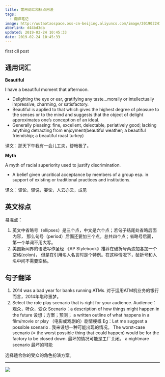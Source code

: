 ```yaml
---
title: 常用词汇和标点用法
tags:
  - 翻译笔记
image: http://wutaotaospace.oss-cn-beijing.aliyuncs.com/image/201902241.jpg
abbrlink: d44bd3da
updated: 2019-02-24 10:45:33
date: 2019-02-24 10:45:33
---
```

<p class="description">first cll post</p>
<!-- more -->

## 通用词汇

**Beautiful** 

I have a beautiful moment that afternoon.

*	Delighting the eye or ear, gratifying any taste…morally or intellectually impressive, 
charming, or satisfactory.
*	Beautiful is applied to that which gives the highest degree of pleasure to the senses 
or to the mind and suggests that the object of delight approximates one’s conception of an ideal.
*	Generally pleasing: fine, excellent, delectable, perlatively good; lacking anything 
detracting from enjoyment(beautiful weather; a beautiful friendship; a beautiful roast turkey)

译文：那天下午我有一会儿工夫，舒畅极了。

**Myth**

A myth of racial superiority used to justify discrimination.

*	A belief given uncritical acceptance by members of a group esp. in support of existing or traditional practices and institutions.

译文：谬论，谬说，妄论，人云亦云，成见

##	英文标点
易混点：
1. 英文中省略号（ellipses）是三个点，中文是六个点；若句子结尾处省略后面内容，
那么句号（period）后面还要加三个点，总共四个点；省略号后面，第一个单词不用大写。
2.	美国新闻界的语法写作圣经 《AP Stylebook》推荐在破折号两边加各加一个空格(colon)，
但是在引用名人名言时是个特例。在这种情况下，破折号和人名中间不需要空格。

##	句子翻译

1.	2014 was a bad year for banks running ATMs.
对于运用ATM机业务的银行而言，2014年堪称噩梦。
2.	Select the role play scenario that is right for your audience.
Audience：观众，听众，受众
Scenario：a description of how things might happen in the future 设想；方案；预测；
a written outline of what happens in a film/movie or play （电影或戏剧的）剧情梗概
Eg：Let me suggest a  possible scenario  . 我来设想一种可能出现的情况。
The  worst-case scenario  (= the worst possible thing that could happen) would be for the factory to be closed down. 最坏的情况可能是工厂关闭。
a  nightmare scenario  最坏的可能 

选择适合你的受众的角色扮演方案。

<hr />
<img src="http://wutaotaospace.oss-cn-beijing.aliyuncs.com/cllimg/201902241.jpg" class="full-image" />
